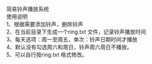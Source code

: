 简易铃声播放系统<br>
使用说明<br>
1、根据需要添加铃声，删除铃声<br>
2、在当前目录下生成一个ring.txt 文件，记录铃声播放时间<br>
3、每天选项：周一至周五，单次：铃声日期时间才播放<br>
4、默认没有勾选周六和周日，铃声周六周日不播放。<br>
5、可以自行按ring.txt 格式修改。<br>
